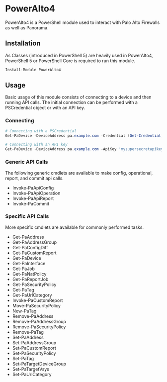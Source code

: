 # PowerAlto4

PowerAlto4 is a PowerShell module used to interact with Palo Alto Firewalls as well as Panorama.

## Installation

As Classes (introduced in PowerShell 5) are heavily used in PowerAlto4, PowerShell 5 or PowerShell Core is required to run this module.

```powershell
Install-Module PowerAlto4
```

## Usage

Basic usage of this module consists of connecting to a device and then running API calls. The initial connection can be performed with a PSCredential object or with an API key.

### Connecting

```powershell
# Connecting with a PSCredential
Get-PaDevice -DeviceAddress pa.example.com -Credential (Get-Credential)

# Connecting with an API key
Get-PaDevice -DeviceAddress pa.example.com -ApiKey 'mysupersecretapikey'
```

### Generic API Calls

The following generic cmdlets are available to make config, operational, report, and commit api calls.

* Invoke-PaApiConfig
* Invoke-PaApiOperation
* Invoke-PaApiReport
* Invoke-PaCommit

### Specific API Calls

More specific cmdlets are available for commonly performed tasks.

* Get-PaAddress
* Get-PaAddressGroup
* Get-PaConfigDiff
* Get-PaCustomReport
* Get-PaDevice
* Get-PaInterface
* Get-PaJob
* Get-PaNatPolicy
* Get-PaReportJob
* Get-PaSecurityPolicy
* Get-PaTag
* Get-PaUrlCategory
* Invoke-PaCustomReport
* Move-PaSecurityPolicy
* New-PaTag
* Remove-PaAddress
* Remove-PaAddressGroup
* Remove-PaSecurityPolicy
* Remove-PaTag
* Set-PaAddress
* Set-PaAddressGroup
* Set-PaCustomReport
* Set-PaSecurityPolicy
* Set-PaTag
* Set-PaTargetDeviceGroup
* Set-PaTargetVsys
* Set-PaUrlCategory
